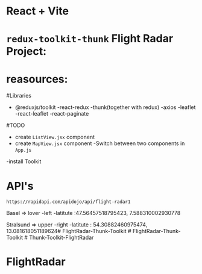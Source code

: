 # React + Vite

# `redux-toolkit-thunk` Flight Radar Project:

# reasources:



#Libraries

- @reduxjs/toolkit
  -react-redux
  -thunk(together with redux)
  -axios
  -leaflet
  -react-leaflet
  -react-paginate

#TODO

- create `ListView.jsx` component
- create `MapView.jsx` component
  -Switch between two components in `App.js`

-install Toolkit

# API's

`https://rapidapi.com/apidojo/api/flight-radar1`

Basel => lover -left -latitute :47.56457518795423, 7.588310002930778

Stralsund => upper -right -latitute : 54.30882460975474, 13.081618051189624#   F l i g h t R a d a r - T h u n k - T o o l k i t  
 #   F l i g h t R a d a r - T h u n k - T o o l k i t  
 # Thunk-Toolkit-FlightRadar
# FlightRadar

